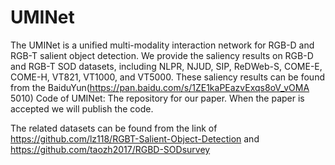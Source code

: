 # UMINet
The UMINet is a unified multi-modality interaction network for RGB-D and RGB-T salient object detection. We provide the saliency results on RGB-D and RGB-T SOD datasets, including NLPR, NJUD, SIP, ReDWeb-S, COME-E, COME-H, VT821, VT1000, and VT5000. These saliency results can be found from the BaiduYun(https://pan.baidu.com/s/1ZE1kaPEazvExqs8oV_vOMA 5010)
Code of UMINet: The repository for our paper. When the paper is accepted we will publish the code.

The related datasets can be found from the link of https://github.com/lz118/RGBT-Salient-Object-Detection and https://github.com/taozh2017/RGBD-SODsurvey
